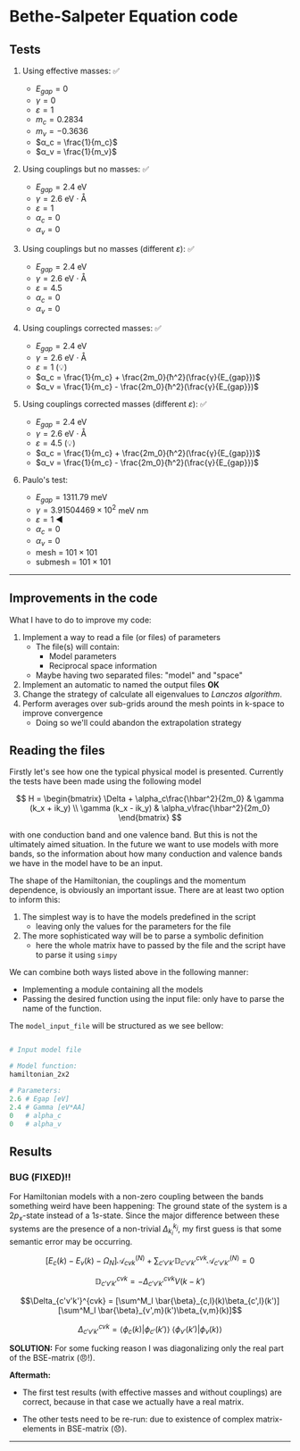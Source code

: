# Bethe-Salpeter Equation code

## Tests

1. Using effective masses: ✅
    * $E_{gap} = 0$
    * $γ = 0$
    * $ε = 1$
    * $m_c = 0.2834$
    * $m_v = -0.3636$
    * $α_c = \frac{1}{m_c}$
    * $α_v = \frac{1}{m_v}$

2. Using couplings but no masses: ✅
    * $E_{gap} = 2.4$ eV
    * $γ = 2.6$ eV ⋅ Å
    * $ε = 1$
    * $α_c = 0$
    * $α_v = 0$

3. Using couplings but no masses (different $ε$): ✅
    * $E_{gap} = 2.4$ eV
    * $γ = 2.6$ eV ⋅ Å
    * $ε = 4.5$
    * $α_c = 0$
    * $α_v = 0$

4. Using couplings corrected masses: ✅
    * $E_{gap} = 2.4$ eV
    * $γ = 2.6$ eV ⋅ Å
    * $ε = 1$ (💡)
    * $α_c = \frac{1}{m_c} + \frac{2m_0}{ħ^2}(\frac{γ}{E_{gap}})$
    * $α_v = \frac{1}{m_c} - \frac{2m_0}{ħ^2}(\frac{γ}{E_{gap}})$

5. Using couplings corrected masses (different $ε$): ✅
    * $E_{gap} = 2.4$ eV
    * $γ = 2.6$ eV ⋅ Å
    * $ε = 4.5$ (💡)
    * $α_c = \frac{1}{m_c} + \frac{2m_0}{ħ^2}(\frac{γ}{E_{gap}})$
    * $α_v = \frac{1}{m_c} - \frac{2m_0}{ħ^2}(\frac{γ}{E_{gap}})$

6. Paulo's test:
    * $E_{gap} = 1311.79$ meV
    * $γ = 3.91504469 \times 10^2$ meV nm
    * $ε = 1$ ◀
    * $α_c = 0$
    * $α_v = 0$
    * mesh = $101\times101$
    * submesh = $101\times101$

---

## Improvements in the code


What I have to do to improve my code:

1. Implement a way to read a file (or files) of parameters
    * The file(s) will contain:
        - Model parameters
        - Reciprocal space information
    * Maybe having two separated files: "model" and "space"
2. Implement an automatic to named the output files **OK**
3. Change the strategy of calculate all eigenvalues to *Lanczos algorithm*.
3. Perform averages over sub-grids around the mesh points in k-space to improve convergence
    * Doing so we'll could abandon the extrapolation strategy

## Reading the files

Firstly let's see how one the typical physical model is presented. Currently the tests
have been made using the following model

$$
H = \begin{bmatrix}
    \Delta + \alpha_c\frac{\hbar^2}{2m_0} & \gamma (k_x + ik_y) \\
    \gamma (k_x - ik_y) & \alpha_v\frac{\hbar^2}{2m_0}
\end{bmatrix}
$$

with one conduction band and one valence band. But this is not the ultimately
aimed situation. In the future we want to use models with more bands, so the
information about how many conduction and valence bands we have in the model
have to be an input.

The shape of the Hamiltonian, the couplings and the momentum dependence, is
obviously an important issue. There are at least two option to inform this:

1. The simplest way is to have the models predefined in the script
    - leaving only the values for the parameters for the file
2. The more sophisticated way will be to parse a symbolic definition
    - here the whole matrix have to passed by the file and the script have to parse it using `simpy`

We can combine both ways listed above in the following manner:

* Implementing a module containing all the models
* Passing the desired function using the input file: only have to parse the name of the function.

The `model_input_file` will be structured as we see bellow:

```python

# Input model file

# Model function:
hamiltonian_2x2

# Parameters:
2.6 # Egap [eV]
2.4 # Gamma [eV*AA]
0   # alpha_c
0   # alpha_v
```


## Results

### BUG (FIXED)!!
For Hamiltonian models with a non-zero coupling between the bands something
weird have been happening: The ground state of the system is a $2p_x$-state instead
of a $1s$-state. Since the major difference between these systems are the presence
of a non-trivial $\Delta_{k_i}^{k_j}$, my first guess is that some semantic error
may be occurring.

$$[E_c(k) - E_v(k) - \Omega_N]\mathcal{A}^{(N)}_{cvk} + \sum_{c'v'k'} \mathbb{D}_{c'v'k'}^{cvk} \mathcal{A}^{(N)}_{c'v'k'}=0$$

$$\mathbb{D}_{c'v'k'}^{cvk} = -\Delta_{c'v'k'}^{cvk} V(k-k')$$

$$\Delta_{c'v'k'}^{cvk} = [\sum^M_l \bar{\beta}_{c,l}(k)\beta_{c',l}(k')][\sum^M_l \bar{\beta}_{v',m}(k')\beta_{v,m}(k)]$$

$$\Delta_{c'v'k'}^{cvk} = \langle\phi_{c}(k)|\phi_{c'}(k')\rangle
~\langle\phi_{v'}(k')|\phi_{v}(k)\rangle$$

**SOLUTION:**
For some fucking reason I was diagonalizing only the real part
of the BSE-matrix (😠!).

**Aftermath:**

* The first test results (with effective masses and without couplings) are correct, because in that case we actually have a real matrix.

* The other tests need to be re-run: due to existence of complex matrix-elements in BSE-matrix (😞).    

---
